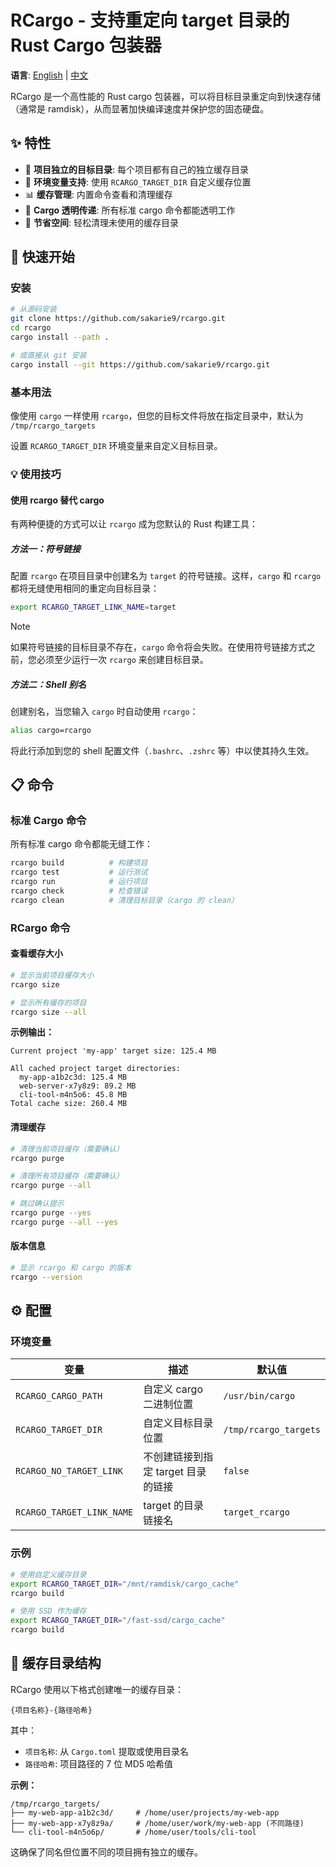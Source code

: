 # RCargo - 支持重定向 target 目录的 Rust Cargo 包装器

**语言**: [English](README.md) | [中文](README_cn.md)

RCargo 是一个高性能的 Rust cargo 包装器，可以将目标目录重定向到快速存储（通常是 ramdisk），从而显著加快编译速度并保护您的固态硬盘。

## ✨ 特性

- 🚀 **项目独立的目标目录**: 每个项目都有自己的独立缓存目录
- 🔧 **环境变量支持**: 使用 `RCARGO_TARGET_DIR` 自定义缓存位置
- 📊 **缓存管理**: 内置命令查看和清理缓存
- 🔄 **Cargo 透明传递**: 所有标准 cargo 命令都能透明工作
- 💾 **节省空间**: 轻松清理未使用的缓存目录

## 🚀 快速开始

### 安装

```bash
# 从源码安装
git clone https://github.com/sakarie9/rcargo.git
cd rcargo
cargo install --path .

# 或直接从 git 安装
cargo install --git https://github.com/sakarie9/rcargo.git
```

### 基本用法

像使用 `cargo` 一样使用 `rcargo`，但您的目标文件将放在指定目录中，默认为 `/tmp/rcargo_targets`

设置 `RCARGO_TARGET_DIR` 环境变量来自定义目标目录。

### 💡 使用技巧

#### 使用 rcargo 替代 cargo

有两种便捷的方式可以让 `rcargo` 成为您默认的 Rust 构建工具：

##### 方法一：符号链接

配置 `rcargo` 在项目目录中创建名为 `target` 的符号链接。这样，`cargo` 和 `rcargo` 都将无缝使用相同的重定向目标目录：

```bash
export RCARGO_TARGET_LINK_NAME=target
```

> [!NOTE]
> 如果符号链接的目标目录不存在，`cargo` 命令将会失败。在使用符号链接方式之前，您必须至少运行一次 `rcargo` 来创建目标目录。

##### 方法二：Shell 别名

创建别名，当您输入 `cargo` 时自动使用 `rcargo`：

```bash
alias cargo=rcargo
```

将此行添加到您的 shell 配置文件（`.bashrc`、`.zshrc` 等）中以使其持久生效。

## 📋 命令

### 标准 Cargo 命令

所有标准 cargo 命令都能无缝工作：

```bash
rcargo build          # 构建项目
rcargo test           # 运行测试  
rcargo run            # 运行项目
rcargo check          # 检查错误
rcargo clean          # 清理目标目录（cargo 的 clean）
```

### RCargo 命令

#### 查看缓存大小

```bash
# 显示当前项目缓存大小
rcargo size

# 显示所有缓存的项目
rcargo size --all
```

**示例输出：**

```text
Current project 'my-app' target size: 125.4 MB
```

```text
All cached project target directories:
  my-app-a1b2c3d: 125.4 MB
  web-server-x7y8z9: 89.2 MB  
  cli-tool-m4n5o6: 45.8 MB
Total cache size: 260.4 MB
```

#### 清理缓存

```bash
# 清理当前项目缓存（需要确认）
rcargo purge

# 清理所有项目缓存（需要确认）
rcargo purge --all

# 跳过确认提示
rcargo purge --yes
rcargo purge --all --yes
```

#### 版本信息

```bash
# 显示 rcargo 和 cargo 的版本
rcargo --version
```

## ⚙️ 配置

### 环境变量

| 变量 | 描述 | 默认值 |
|------|------|--------|
| `RCARGO_CARGO_PATH` | 自定义 cargo 二进制位置 | `/usr/bin/cargo` |
| `RCARGO_TARGET_DIR` | 自定义目标目录位置 | `/tmp/rcargo_targets` |
| `RCARGO_NO_TARGET_LINK` | 不创建链接到指定 target 目录的链接 | `false` |
| `RCARGO_TARGET_LINK_NAME` | target 的目录链接名 | `target_rcargo` |

### 示例

```bash
# 使用自定义缓存目录
export RCARGO_TARGET_DIR="/mnt/ramdisk/cargo_cache"
rcargo build

# 使用 SSD 作为缓存
export RCARGO_TARGET_DIR="/fast-ssd/cargo_cache" 
rcargo build
```

## 📁 缓存目录结构

RCargo 使用以下格式创建唯一的缓存目录：

```text
{项目名称}-{路径哈希}
```

其中：

- `项目名称`: 从 `Cargo.toml` 提取或使用目录名
- `路径哈希`: 项目路径的 7 位 MD5 哈希值

**示例：**

```text
/tmp/rcargo_targets/
├── my-web-app-a1b2c3d/     # /home/user/projects/my-web-app
├── my-web-app-x7y8z9a/     # /home/user/work/my-web-app (不同路径)
└── cli-tool-m4n5o6p/       # /home/user/tools/cli-tool
```

这确保了同名但位置不同的项目拥有独立的缓存。
